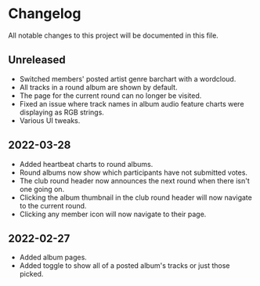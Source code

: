# Changelog

All notable changes to this project will be documented in this file.

## Unreleased

* Switched members' posted artist genre barchart with a wordcloud.
* All tracks in a round album are shown by default.
* The page for the current round can no longer be visited.
* Fixed an issue where track names in album audio feature charts were displaying as RGB strings.
* Various UI tweaks.

## 2022-03-28

* Added heartbeat charts to round albums.
* Round albums now show which participants have not submitted votes.
* The club round header now announces the next round when there isn't one going on.
* Clicking the album thumbnail in the club round header will now navigate to the current round.
* Clicking any member icon will now navigate to their page.

## 2022-02-27

* Added album pages.
* Added toggle to show all of a posted album's tracks or just those picked.
